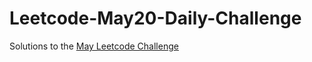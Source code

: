 # Leetcode-May20-Daily-Challenge
Solutions to the [May Leetcode Challenge](https://leetcode.com/explore/featured/card/may-leetcoding-challenge/)
